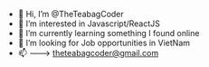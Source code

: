 - 👋 Hi, I’m @TheTeabagCoder
- 👀 I’m interested in Javascript/ReactJS
- 🌱 I’m currently learning something I found online
- 💞️ I’m looking for Job opportunities in VietNam
- 📫 ---> theteabagcoder@gmail.com

<!---
TheTeabagCoder/TheTeabagCoder is a ✨ special ✨ repository because its `README.md` (this file) appears on your GitHub profile.
You can click the Preview link to take a look at your changes.
--->
